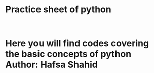 <h1>Practice sheet of python <h1>
<br> Here you will find codes covering the basic concepts of python
<br> Author: Hafsa Shahid
